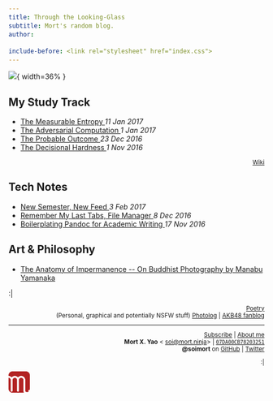 ```yaml
---
title: Through the Looking-Glass
subtitle: Mort's random blog.
author:

include-before: <link rel="stylesheet" href="index.css">
---
```


![
](https://i0.wp.com/dl.dropboxusercontent.com/s/teaxxcfwexga03y/header-170203.png){ width=36% }



## My Study Track

* [The Measurable Entropy
](/mst/4/)
*11 Jan 2017*
* [The Adversarial Computation
](/mst/3/)
*1 Jan 2017*
* [The Probable Outcome
](/mst/2/)
*23 Dec 2016*
* [The Decisional Hardness
](/mst/1/)
*1 Nov 2016*

<div style="text-align:right">
<small>

[<i class="fa fa-edit" aria-hidden="true"></i>
Wiki](https://wiki.soimort.org/)

</small>
</div>

## Tech Notes

* [New Semester, New Feed
](/notes/170203/)
*3 Feb 2017*
* [Remember My Last Tabs, File Manager
](/notes/161208_caja/)
*8 Dec 2016*
* [Boilerplating Pandoc for Academic Writing
](/notes/161117_pandoc/)
*17 Nov 2016*

## Art & Philosophy

* [The Anatomy of Impermanence -- On Buddhist Photography by Manabu Yamanaka
](https://blog.soimort.org/art/manabu-yamanaka/)



:|

<div style="text-align:right">
<small>

[<i class="fa fa-tumblr-square" aria-hidden="true"></i>
Poetry](http://poetry.soimort.org/)
\
(Personal, graphical and potentially NSFW stuff)
[<i class="fa fa-tumblr-square" aria-hidden="true"></i>
Photolog](http://log.soimort.org/)
| [<i class="fa fa-tumblr-square" aria-hidden="true"></i>
AKB48 fanblog](http://microblog.soimort.org/)

***

[<i class="fa fa-rss" aria-hidden="true"></i>
Subscribe](https://www.soimort.org/feed.atom)
| [<i class="fa fa-user" aria-hidden="true"></i>
About me](/about)
\
**Mort X. Yao**
&lt;<i class="fa fa-envelope" aria-hidden="true"></i>
soi@mort.ninja&gt;
| [<i class="fa fa-key" aria-hidden="true"></i>
`07DA00CB78203251`](https://keybase.io/soimort/key.asc)
\
**\@soimort** on
<a href="https://github.com/soimort" rel="nofollow">
<i class="fa fa-github" aria-hidden="true"></i> GitHub</a>
| <a href="https://twitter.com/soimort" rel="nofollow">
<i class="fa fa-twitter" aria-hidden="true"></i> Twitter</a>

:|

</small>
</div>

<aside id="soimort-links">
<a title="Feed" href="https://www.soimort.org/feed.atom">
<i class="fa fa-rss-square" aria-hidden="true"></i></a>
<a title="GitHub" href="https://github.com/soimort" rel="nofollow">
<i class="fa fa-github-square" aria-hidden="true"></i></a>
<a title="About me" href="/about" id="soimort">
<img src="/favicon.png" width="42px"></a>
<a title="Twitter" href="https://twitter.com/soimort" rel="nofollow">
<i class="fa fa-twitter-square" aria-hidden="true"></i></a>
<a title="Email" href="#" onclick="window.open(atob('bWFpbHRvOg==') +
'soi' + atob('QA==') + 'mort.ninja')">
<i class="fa fa-envelope-square" aria-hidden="true"></i></a>
</aside>
